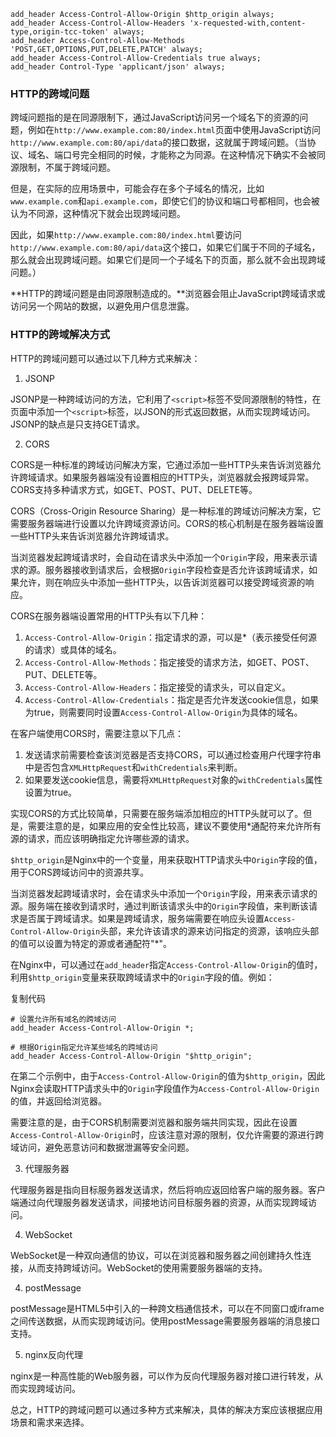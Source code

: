 ```
add_header Access-Control-Allow-Origin $http_origin always;
add_header Access-Control-Allow-Headers 'x-requested-with,content-type,origin-tcc-token' always;
add_header Access-Control-Allow-Methods 'POST,GET,OPTIONS,PUT,DELETE,PATCH' always;
add_header Access-Control-Allow-Credentials true always;
add_header Control-Type 'applicant/json' always;
```

### HTTP的跨域问题

跨域问题指的是在同源限制下，通过JavaScript访问另一个域名下的资源的问题，例如在`http://www.example.com:80/index.html`页面中使用JavaScript访问`http://www.example.com:80/api/data`的接口数据，这就属于跨域问题。（当协议、域名、端口号完全相同的时候，才能称之为同源。在这种情况下确实不会被同源限制，不属于跨域问题。

但是，在实际的应用场景中，可能会存在多个子域名的情况，比如`www.example.com`和`api.example.com`，即使它们的协议和端口号都相同，也会被认为不同源，这种情况下就会出现跨域问题。

因此，如果`http://www.example.com:80/index.html`要访问`http://www.example.com:80/api/data`这个接口，如果它们属于不同的子域名，那么就会出现跨域问题。如果它们是同一个子域名下的页面，那么就不会出现跨域问题。）

**HTTP的跨域问题是由同源限制造成的。**浏览器会阻止JavaScript跨域请求或访问另一个网站的数据，以避免用户信息泄露。

### HTTP的跨域解决方式

HTTP的跨域问题可以通过以下几种方式来解决：

1. JSONP

JSONP是一种跨域访问的方法，它利用了`<script>`标签不受同源限制的特性，在页面中添加一个`<script>`标签，以JSON的形式返回数据，从而实现跨域访问。JSONP的缺点是只支持GET请求。

2. CORS

CORS是一种标准的跨域访问解决方案，它通过添加一些HTTP头来告诉浏览器允许跨域请求。如果服务器端没有设置相应的HTTP头，浏览器就会报跨域异常。CORS支持多种请求方式，如GET、POST、PUT、DELETE等。

CORS（Cross-Origin Resource Sharing）是一种标准的跨域访问解决方案，它需要服务器端进行设置以允许跨域资源访问。CORS的核心机制是在服务器端设置一些HTTP头来告诉浏览器允许跨域请求。

当浏览器发起跨域请求时，会自动在请求头中添加一个`Origin`字段，用来表示请求的源。服务器接收到请求后，会根据`Origin`字段检查是否允许该跨域请求，如果允许，则在响应头中添加一些HTTP头，以告诉浏览器可以接受跨域资源的响应。

CORS在服务器端设置常用的HTTP头有以下几种：

1. `Access-Control-Allow-Origin`：指定请求的源，可以是*（表示接受任何源的请求）或具体的域名。
2. `Access-Control-Allow-Methods`：指定接受的请求方法，如GET、POST、PUT、DELETE等。
3. `Access-Control-Allow-Headers`：指定接受的请求头，可以自定义。
4. `Access-Control-Allow-Credentials`：指定是否允许发送cookie信息，如果为true，则需要同时设置`Access-Control-Allow-Origin`为具体的域名。

在客户端使用CORS时，需要注意以下几点：

1. 发送请求前需要检查该浏览器是否支持CORS，可以通过检查用户代理字符串中是否包含`XMLHttpRequest`和`withCredentials`来判断。
2. 如果要发送cookie信息，需要将`XMLHttpRequest`对象的`withCredentials`属性设置为true。

实现CORS的方式比较简单，只需要在服务端添加相应的HTTP头就可以了。但是，需要注意的是，如果应用的安全性比较高，建议不要使用*通配符来允许所有源的请求，而应该明确指定允许哪些源的请求。



`$http_origin`是Nginx中的一个变量，用来获取HTTP请求头中`Origin`字段的值，用于CORS跨域访问中的资源共享。

当浏览器发起跨域请求时，会在请求头中添加一个`Origin`字段，用来表示请求的源。服务端在接收到请求时，通过判断该请求头中的`Origin`字段值，来判断该请求是否属于跨域请求。如果是跨域请求，服务端需要在响应头设置`Access-Control-Allow-Origin`头部，来允许该请求的源来访问指定的资源，该响应头部的值可以设置为特定的源或者通配符"*"。

在Nginx中，可以通过在`add_header`指定`Access-Control-Allow-Origin`的值时，利用`$http_origin`变量来获取跨域请求中的`Origin`字段的值。例如：

复制代码

```
# 设置允许所有域名的跨域访问
add_header Access-Control-Allow-Origin *;

# 根据Origin指定允许某些域名的跨域访问
add_header Access-Control-Allow-Origin "$http_origin";
```

在第二个示例中，由于`Access-Control-Allow-Origin`的值为`$http_origin`，因此Nginx会读取HTTP请求头中的`Origin`字段值作为`Access-Control-Allow-Origin`的值，并返回给浏览器。

需要注意的是，由于CORS机制需要浏览器和服务端共同实现，因此在设置`Access-Control-Allow-Origin`时，应该注意对源的限制，仅允许需要的源进行跨域访问，避免恶意访问和数据泄漏等安全问题。





3. 代理服务器

代理服务器是指向目标服务器发送请求，然后将响应返回给客户端的服务器。客户端通过向代理服务器发送请求，间接地访问目标服务器的资源，从而实现跨域访问。

4. WebSocket

WebSocket是一种双向通信的协议，可以在浏览器和服务器之间创建持久性连接，从而支持跨域访问。WebSocket的使用需要服务器端的支持。

4. postMessage

postMessage是HTML5中引入的一种跨文档通信技术，可以在不同窗口或iframe之间传送数据，从而实现跨域访问。使用postMessage需要服务器端的消息接口支持。

5. nginx反向代理

nginx是一种高性能的Web服务器，可以作为反向代理服务器对接口进行转发，从而实现跨域访问。

总之，HTTP的跨域问题可以通过多种方式来解决，具体的解决方案应该根据应用场景和需求来选择。